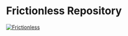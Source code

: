 # Frictionless Repository

[![Frictionless](https://img.shields.io/github/workflow/status/frictionlessdata/repository/frictionless?label=frictionless)](https://repository.frictionlessdata.io/report?user=frictionlessdata&repo=repository&workflow=frictionless)
